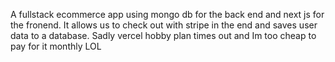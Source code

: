 A fullstack ecommerce app using mongo db for the back end and next js for the fronend. 
It allows us to check out with stripe in the end and saves user data to a database.
Sadly vercel hobby plan times out and Im too cheap to pay for it monthly LOL
